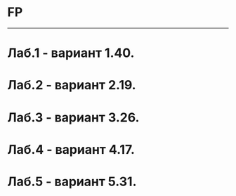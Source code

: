 # FP
---
Лаб.1 - вариант 1.40.
===
Лаб.2 - вариант 2.19.
===
Лаб.3 - вариант 3.26.
===
Лаб.4 - вариант 4.17.
===
Лаб.5 - вариант 5.31.
===
